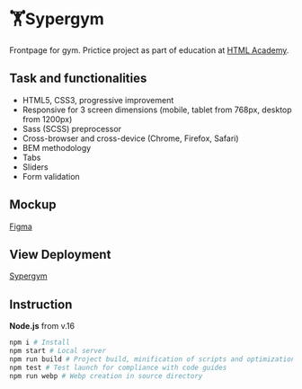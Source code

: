 # 🏋️Sypergym

Frontpage for gym. Prictice project as part of education at [HTML Academy](https://github.com/htmlonelove).

## Task and functionalities

- HTML5, CSS3, progressive improvement
- Responsive for 3 screen dimensions (mobile, tablet from 768px, desktop from 1200px)
- Sass (SCSS) preprocessor
- Cross-browser and cross-device (Chrome, Firefox, Safari)
- BEM methodology
- Tabs
- Sliders
- Form validation

## Mockup

[Figma](https://www.figma.com/file/bXwEMWnYsGLMIk8rZIbBoh/%D0%A4%D0%B8%D1%82%D0%BD%D0%B5%D1%81-%D1%86%D0%B5%D0%BD%D1%82%D1%80?node-id=0-1)

## View Deployment

[Sypergym](https://afamarie.github.io/supergym/build/)

## Instruction

**Node.js** from v.16 

```bash
npm i # Install
npm start # Local server
npm run build # Project build, minification of scripts and optimization of images before deployment to prod
npm test # Test launch for compliance with code guides
npm run webp # Webp creation in source directory
```
